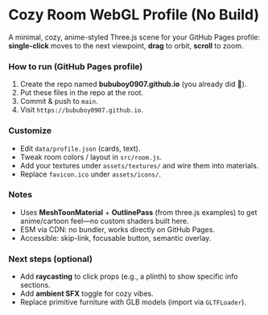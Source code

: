 # Cozy Room WebGL Profile (No Build)

A minimal, cozy, anime-styled Three.js scene for your GitHub Pages profile:  
**single-click** moves to the next viewpoint, **drag** to orbit, **scroll** to zoom.

### How to run (GitHub Pages profile)
1. Create the repo named **bububoy0907.github.io** (you already did 🎉).
2. Put these files in the repo at the root.
3. Commit & push to `main`.
4. Visit `https://bububoy0907.github.io`.

### Customize
- Edit `data/profile.json` (cards, text).
- Tweak room colors / layout in `src/room.js`.
- Add your textures under `assets/textures/` and wire them into materials.
- Replace `favicon.ico` under `assets/icons/`.

### Notes
- Uses **MeshToonMaterial** + **OutlinePass** (from three.js examples) to get anime/cartoon feel—no custom shaders built here.
- ESM via CDN: no bundler, works directly on GitHub Pages.
- Accessible: skip-link, focusable button, semantic overlay.

### Next steps (optional)
- Add **raycasting** to click props (e.g., a plinth) to show specific info sections.
- Add **ambient SFX** toggle for cozy vibes.
- Replace primitive furniture with GLB models (import via `GLTFLoader`).
